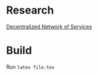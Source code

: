 # Research

[Decentralized Network of Services](./decentralized-network-of-services)

# Build

Run `latex file.tex`